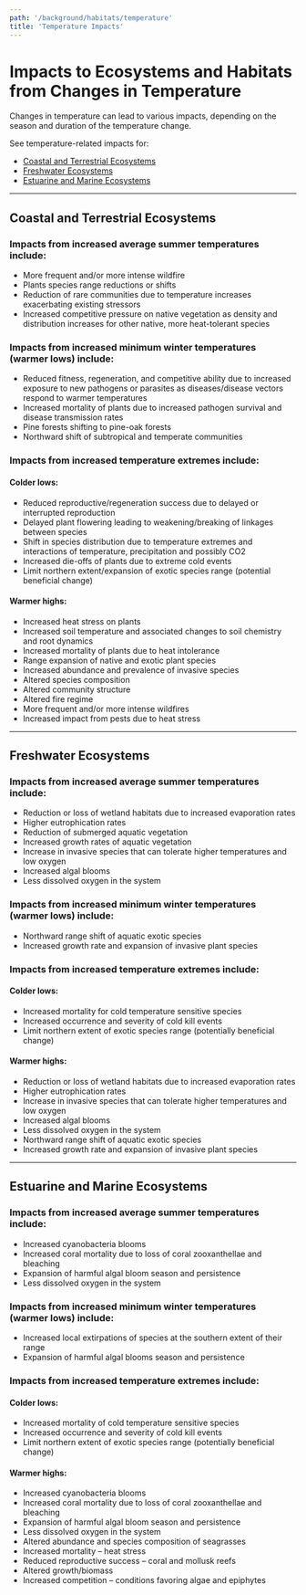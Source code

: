 ```yaml
---
path: '/background/habitats/temperature'
title: 'Temperature Impacts'
---
```


# Impacts to Ecosystems and Habitats from Changes in Temperature

Changes in temperature can lead to various impacts, depending on the season and duration of the temperature change.

See temperature-related impacts for:

- [Coastal and Terrestrial Ecosystems](#Terrestrial)
- [Freshwater Ecosystems](#Freshwater)
- [Estuarine and Marine Ecosystems](#Marine)

<hr id="Terrestrial"></hr>

## Coastal and Terrestrial Ecosystems

### Impacts from increased average summer temperatures include:

- More frequent and/or more intense wildfire
- Plants species range reductions or shifts
- Reduction of rare communities due to temperature increases exacerbating existing stressors
- Increased competitive pressure on native vegetation as density and distribution increases for other native, more heat-tolerant species

### Impacts from increased minimum winter temperatures (warmer lows) include:

- Reduced fitness, regeneration, and competitive ability due to increased exposure to new pathogens or parasites as diseases/disease vectors respond to warmer temperatures
- Increased mortality of plants due to increased pathogen survival and disease transmission rates
- Pine forests shifting to pine-oak forests
- Northward shift of subtropical and temperate communities

### Impacts from increased temperature extremes include:

#### Colder lows:

- Reduced reproductive/regeneration success due to delayed or interrupted reproduction
- Delayed plant flowering leading to weakening/breaking of linkages between species
- Shift in species distribution due to temperature extremes and interactions of temperature, precipitation and possibly CO2
- Increased die-offs of plants due to extreme cold events
- Limit northern extent/expansion of exotic species range (potential beneficial change)

#### Warmer highs:

- Increased heat stress on plants
- Increased soil temperature and associated changes to soil chemistry and root dynamics
- Increased mortality of plants due to heat intolerance
- Range expansion of native and exotic plant species
- Increased abundance and prevalence of invasive species
- Altered species composition
- Altered community structure
- Altered fire regime
- More frequent and/or more intense wildfires
- Increased impact from pests due to heat stress

<hr id="Freshwater"></hr>

## Freshwater Ecosystems

### Impacts from increased average summer temperatures include:

- Reduction or loss of wetland habitats due to increased evaporation rates
- Higher eutrophication rates
- Reduction of submerged aquatic vegetation
- Increased growth rates of aquatic vegetation
- Increase in invasive species that can tolerate higher temperatures and low oxygen
- Increased algal blooms
- Less dissolved oxygen in the system

### Impacts from increased minimum winter temperatures (warmer lows) include:

- Northward range shift of aquatic exotic species
- Increased growth rate and expansion of invasive plant species

### Impacts from increased temperature extremes include:

#### Colder lows:

- Increased mortality for cold temperature sensitive species
- Increased occurrence and severity of cold kill events
- Limit northern extent of exotic species range (potentially beneficial change)

#### Warmer highs:

- Reduction or loss of wetland habitats due to increased evaporation rates
- Higher eutrophication rates
- Increase in invasive species that can tolerate higher temperatures and low oxygen
- Increased algal blooms
- Less dissolved oxygen in the system
- Northward range shift of aquatic exotic species
- Increased growth rate and expansion of invasive plant species

<hr id="Marine"></hr>

## Estuarine and Marine Ecosystems

### Impacts from increased average summer temperatures include:

- Increased cyanobacteria blooms
- Increased coral mortality due to loss of coral zooxanthellae and bleaching
- Expansion of harmful algal bloom season and persistence
- Less dissolved oxygen in the system

### Impacts from increased minimum winter temperatures (warmer lows) include:

- Increased local extirpations of species at the southern extent of their range
- Expansion of harmful algal blooms season and persistence

### Impacts from increased temperature extremes include:

#### Colder lows:

- Increased mortality of cold temperature sensitive species
- Increased occurrence and severity of cold kill events
- Limit northern extent of exotic species range (potentially beneficial change)

#### Warmer highs:

- Increased cyanobacteria blooms
- Increased coral mortality due to loss of coral zooxanthellae and bleaching
- Expansion of harmful algal bloom season and persistence
- Less dissolved oxygen in the system
- Altered abundance and species composition of seagrasses
- Increased mortality – heat stress
- Reduced reproductive success – coral and mollusk reefs
- Altered growth/biomass
- Increased competition – conditions favoring algae and epiphytes
